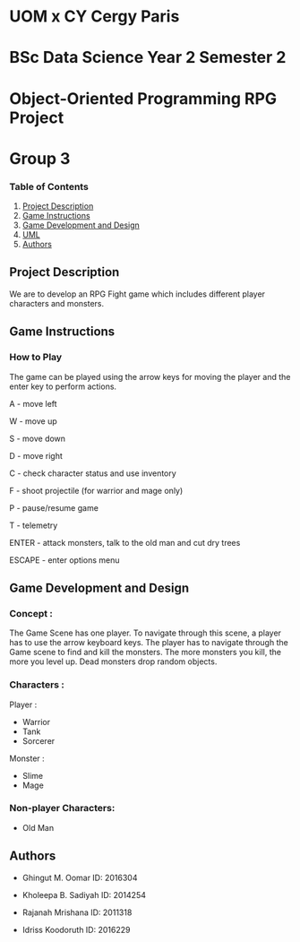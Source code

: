 


# UOM x CY Cergy Paris

# BSc Data Science Year 2 Semester 2

# Object-Oriented Programming RPG Project

# Group 3

### Table of Contents

1. [Project Description](#projectdescription)
2. [Game Instructions](#gameinstructions)
3. [Game Development and Design](#gamedevelopmentanddesign)
4. [UML](#uml)
5. [Authors](#authors)
 
## Project Description

We are to develop an RPG Fight game which includes different player characters and monsters. 


## Game Instructions
### How to Play
The game can be played using the arrow keys for moving the player and the enter key to perform actions.

A - move left

W - move up

S - move down

D - move right

C - check character status and use inventory

F - shoot projectile (for warrior and mage only)

P - pause/resume game

T - telemetry

ENTER - attack monsters, talk to the old man and cut dry trees

ESCAPE - enter options menu



## Game Development and Design

### Concept : 
The Game Scene has one player. To navigate through this scene, a player has to use the arrow keyboard keys. The player has to navigate through the Game scene to find and kill the monsters.
The more monsters you kill, the more you level up.
Dead monsters drop random objects.
### Characters :

Player :

* Warrior
* Tank
* Sorcerer

Monster :

* Slime
* Mage

### Non-player Characters:

* Old Man


## Authors

* Ghingut M. Oomar ID: 2016304

* Kholeepa B. Sadiyah ID: 2014254

* Rajanah Mrishana ID: 2011318

* Idriss Koodoruth ID: 2016229


